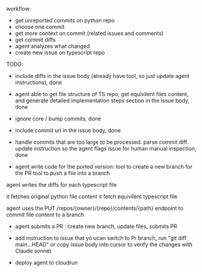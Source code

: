 


workflow:
- get unreported commits on python repo 
- choose one commit
- get more context on commit (related issues and comments) 
- get commit diffs 
- agent analyzes what changed 
- create new issue on typescript repo 




TODO:
- include diffs in the issue body (already have tool, so just update agent instructions), done 
- agent able to get file structure of TS repo, get equivilent files content, and generate detailed implementation steps section in the issue body, done 
- ignore core / bump commits, done 
- include commit url in the issue body, done 
- handle commits that are too large to be processed. parse commit diff. update instruction so the agent flags issue for human manual inspection, done 

- agent write code for the ported version:
tool to create a new branch for the PR
tool to push a file into a branch 

agent writes the diffs for each typescript file 


it fetches original python file content
it fetch equivilent typescript file


agent uses the PUT /repos/{owner}/{repo}/contents/{path} endpoint to commit file content to a branch 


- agent submits a PR : create new branch, update files, submits PR

- add instruction to issue that yo ucan switch to Pr branch, run "git diff main...HEAD" or copy issue body into cursor to verify the changes with Claude sonnet 

- deploy agent to cloudrun 
